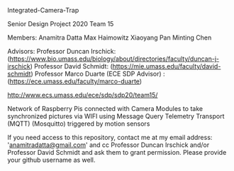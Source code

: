 Integrated-Camera-Trap

Senior Design Project 2020 Team 15

Members:
Anamitra Datta
Max Haimowitz
Xiaoyang Pan
Minting Chen

Advisors:
Professor Duncan Irschick: (https://www.bio.umass.edu/biology/about/directories/faculty/duncan-j-irschick)
Professor David Schmidt: (https://mie.umass.edu/faculty/david-schmidt)
Professor Marco Duarte (ECE SDP Advisor) : (https://ece.umass.edu/faculty/marco-duarte)

http://www.ecs.umass.edu/ece/sdp/sdp20/team15/

Network of Raspberry Pis connected with Camera Modules to take synchronized pictures via WIFI using Message Query Telemetry Transport (MQTT) (Mosquitto) triggered by motion sensors

If you need access to this repository, contact me at my email address: 'anamitradatta@gmail.com' and cc Professor Duncan 
Irschick and/or Professor David Schmidt and ask them to grant permission. Please provide your github username as well.
